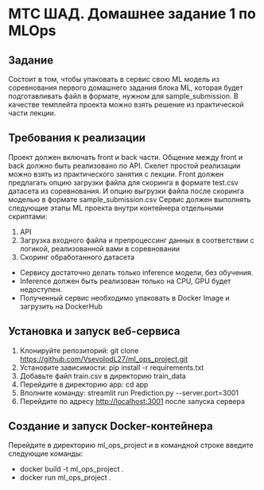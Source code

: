 # МТС ШАД. Домашнее задание 1 по MLOps

## Задание

Cостоит в том, чтобы упаковать в сервис свою ML модель из соревнования первого домашнего задания блока ML, которая будет подготавливать файл в формате, нужном для sample_submission.
В качестве темплейта проекта можно взять решение из практической части лекции.

## Требования к реализации
Проект должен включать front и back части. Общение между front и back должно быть реализовано по API. Скелет простой реализации можно взять из практического занятия с лекции.
Front должен предлагать опцию загрузки файла для скоринга в формате test.csv датасета из соревнования. И опцию выгрузки файла после скоринга моделью в формате sample_submission.csv
Сервис должен выполнять следующие этапы ML проекта внутри контейнера отдельными скриптами:
1. API
2. Загрузка входного файла и препроцессинг данных в соответствии с логикой, реализованной вами в соревновании
3. Скоринг обработанного датасета
   
- Сервису достаточно делать только inference модели, без обучения.
- Inference должен быть реализован только на CPU, GPU будет недоступен.
- Полученный сервис необходимо упаковать в Docker Image и загрузить на DockerHub

## Установка и запуск веб-сервиса

1. Клонируйте репозиторий: git clone https://github.com/VsevolodL27/ml_ops_project.git
2. Установите зависимости: pip install -r requirements.txt
3. Добавьте файл train.csv в директорию train_data
4. Перейдите в директорию app: cd app
5. Вполните команду: streamlit run Prediction.py --server.port=3001
6. Перейдите по адресу [http://localhost:3001](http://localhost:3001) после запуска сервера

## Создание и запуск Docker-контейнера

Перейдите в директорию ml_ops_project и в командной строке введите следующие команды: 
- docker build -t ml_ops_project .
- docker run ml_ops_project .

